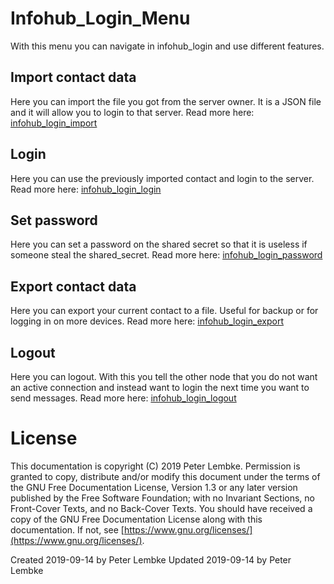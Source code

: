 # Infohub_Login_Menu
With this menu you can navigate in infohub_login and use different features.

## Import contact data
Here you can import the file you got from the server owner. It is a JSON file and it will allow you to login to that server.
Read more here: [infohub_login_import](plugin_infohub_login_import) 

## Login
Here you can use the previously imported contact and login to the server.
Read more here: [infohub_login_login](plugin_infohub_login_login) 

## Set password
Here you can set a password on the shared secret so that it is useless if someone steal the shared_secret.
Read more here: [infohub_login_password](plugin_infohub_login_password) 

## Export contact data
Here you can export your current contact to a file. Useful for backup or for logging in on more devices.
Read more here: [infohub_login_export](plugin_infohub_login_export) 

## Logout
Here you can logout. With this you tell the other node that you do not want an active connection and instead want to login the next time you want to send messages.
Read more here: [infohub_login_logout](plugin_infohub_login_logout) 

# License
This documentation is copyright (C) 2019 Peter Lembke.
Permission is granted to copy, distribute and/or modify this document under the terms of the GNU Free Documentation License, Version 1.3 or any later version published by the Free Software Foundation; with no Invariant Sections, no Front-Cover Texts, and no Back-Cover Texts.
You should have received a copy of the GNU Free Documentation License along with this documentation. If not, see [https://www.gnu.org/licenses/](https://www.gnu.org/licenses/).

Created 2019-09-14 by Peter Lembke
Updated 2019-09-14 by Peter Lembke
